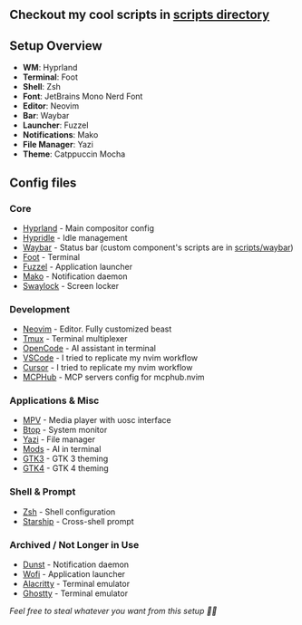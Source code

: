 ## Checkout my cool scripts in [scripts directory](scripts)

## Setup Overview
- **WM**: Hyprland
- **Terminal**: Foot
- **Shell**: Zsh
- **Font**: JetBrains Mono Nerd Font
- **Editor**: Neovim
- **Bar**: Waybar
- **Launcher**: Fuzzel  
- **Notifications**: Mako
- **File Manager**: Yazi
- **Theme**: Catppuccin Mocha

## Config files

### Core
- [Hyprland](.config/hypr/hyprland.conf) - Main compositor config
- [Hypridle](.config/hypr/hypridle.conf) - Idle management  
- [Waybar](.config/waybar/) - Status bar (custom component's scripts are in [scripts/waybar](scripts/waybar))
- [Foot](.config/foot/foot.ini) - Terminal  
- [Fuzzel](.config/fuzzel/fuzzel.ini) - Application launcher
- [Mako](.config/mako/config) - Notification daemon
- [Swaylock](.config/swaylock/config) - Screen locker

### Development
- [Neovim](.config/nvim/) - Editor. Fully customized beast
- [Tmux](.config/tmux/tmux.conf) - Terminal multiplexer  
- [OpenCode](.config/opencode/) - AI assistant in terminal
- [VSCode](.config/Code/User/) - I tried to replicate my nvim workflow
- [Cursor](.config/Cusror/User) - I tried to replicate my nvim workflow
- [MCPHub](.config/mcphub/servers.json) - MCP servers config for mcphub.nvim

### Applications & Misc
- [MPV](.config/mpv/) - Media player with uosc interface
- [Btop](.config/btop/) - System monitor
- [Yazi](.config/yazi/) - File manager
- [Mods](.config/mods/mods.yml) - AI in terminal
- [GTK3](.config/gtk-3.0/settings.ini) - GTK 3 theming
- [GTK4](.config/gtk-4.0/settings.ini) - GTK 4 theming

### Shell & Prompt
- [Zsh](.zshrc) - Shell configuration
- [Starship](.config/starship/starship.toml) - Cross-shell prompt

### Archived / Not Longer in Use
- [Dunst](.config/dunst/dunstrc) - Notification daemon
- [Wofi](.config/wofi/) - Application launcher
- [Alacritty](.config/alacritty/) - Terminal emulator
- [Ghostty](.config/ghostty/) - Terminal emulator

*Feel free to steal whatever you want from this setup 🏴‍☠️*

